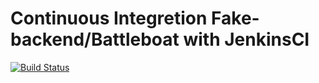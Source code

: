 # Continuous Integretion Fake-backend/Battleboat with JenkinsCI

[![Build Status](http://35.168.36.107:8080/buildStatus/icon?job=fake-backend-jenkins_CI)](http://35.168.36.107:8080/job/fake-backend-jenkins_CI/)
